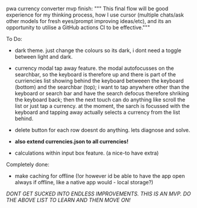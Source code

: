 pwa currency converter mvp finish:
""" This final flow will be good experience for my thinking process, how I use cursor (multiple chats/ask other models for fresh eyes/prompt improving ideas/etc), and its an opportunity to utilise a GitHub actions CI to be effective."""

To Do:

- dark theme. just change the colours so its dark, i dont need a toggle between light and dark. 

- currency modal tap away feature. the modal autofocusses on the searchbar, so the keyboard is therefore up and there is part of the curriencies list showing behind the keyboard betweeen the keyboard (bottom) and the searchbar (top); i want to tap anywhere other than the keyboard or search bar and have the search defocus therefore shriking the keyboard back; then the next touch can do anything like scroll the list or just tap a currency. at the moment, the sarch is focussed with the keyboard and tapping away actually selects a currency from the list behind. 

- delete button for each row doesnt do anything. lets diagnose and solve. 

- **also extend currencies.json to all currencies!**

- calculations within input box feature. (a nice-to have extra)


Completely done:

- make caching for offline (!or however id be able to have the app open always if offline, like a native app would - local storage?)



*DONT GET SUCKED INTO ENDLESS IMPROVEMENTS. THIS IS AN MVP. DO THE ABOVE LIST TO LEARN AND THEN MOVE ON!*
